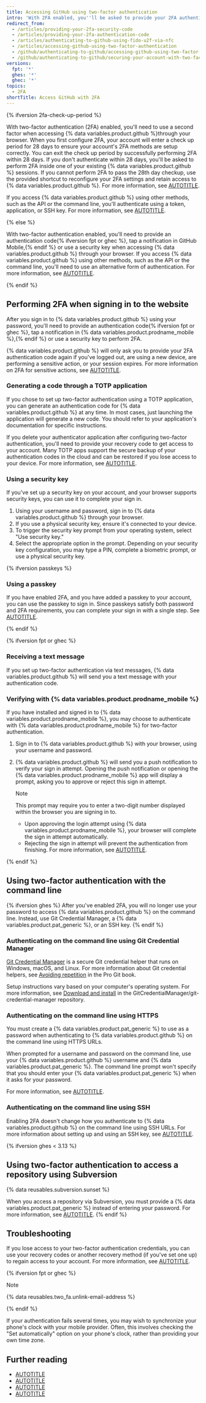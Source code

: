 ```yaml
---
title: Accessing GitHub using two-factor authentication
intro: 'With 2FA enabled, you''ll be asked to provide your 2FA authentication code, as well as your password, when you sign in to {% data variables.product.github %}.'
redirect_from:
  - /articles/providing-your-2fa-security-code
  - /articles/providing-your-2fa-authentication-code
  - /articles/authenticating-to-github-using-fido-u2f-via-nfc
  - /articles/accessing-github-using-two-factor-authentication
  - /github/authenticating-to-github/accessing-github-using-two-factor-authentication
  - /github/authenticating-to-github/securing-your-account-with-two-factor-authentication-2fa/accessing-github-using-two-factor-authentication
versions:
  fpt: '*'
  ghes: '*'
  ghec: '*'
topics:
  - 2FA
shortTitle: Access GitHub with 2FA
---
```


{% ifversion 2fa-check-up-period %}

With two-factor authentication (2FA) enabled, you'll need to use a second factor when accessing {% data variables.product.github %}through your browser. When you first configure 2FA, your account will enter a check up period for 28 days to ensure your account's 2FA methods are setup correctly. You can exit the check up period by successfully performing 2FA within 28 days. If you don't authenticate within 28 days, you'll be asked to perform 2FA inside one of your existing {% data variables.product.github %} sessions. If you cannot perform 2FA to pass the 28th day checkup, use the provided shortcut to reconfigure your 2FA settings and retain access to {% data variables.product.github %}. For more information, see [AUTOTITLE](/authentication/securing-your-account-with-two-factor-authentication-2fa/configuring-two-factor-authentication).

If you access {% data variables.product.github %} using other methods, such as the API or the command line, you'll authenticate using a token, application, or SSH key. For more information, see [AUTOTITLE](/authentication/keeping-your-account-and-data-secure/about-authentication-to-github).

{% else %}

With two-factor authentication enabled, you'll need to provide an authentication code{% ifversion fpt or ghec %}, tap a notification in GitHub Mobile,{% endif %} or use a security key when accessing {% data variables.product.github %} through your browser. If you access {% data variables.product.github %} using other methods, such as the API or the command line, you'll need to use an alternative form of authentication. For more information, see [AUTOTITLE](/authentication/keeping-your-account-and-data-secure/about-authentication-to-github).

{% endif %}

## Performing 2FA when signing in to the website

After you sign in to {% data variables.product.github %} using your password, you'll need to provide an authentication code{% ifversion fpt or ghec %}, tap a notification in {% data variables.product.prodname_mobile %},{% endif %} or use a security key to perform 2FA.

{% data variables.product.github %} will only ask you to provide your 2FA authentication code again if you've logged out, are using a new device, are performing a sensitive action, or your session expires. For more information on 2FA for sensitive actions, see [AUTOTITLE](/authentication/keeping-your-account-and-data-secure/sudo-mode).

### Generating a code through a TOTP application

If you chose to set up two-factor authentication using a TOTP application, you can generate an authentication code for {% data variables.product.github %} at any time. In most cases, just launching the application will generate a new code. You should refer to your application's documentation for specific instructions.

If you delete your authenticator application after configuring two-factor authentication, you'll need to provide your recovery code to get access to your account. Many TOTP apps support the secure backup of your authentication codes in the cloud and can be restored if you lose access to your device. For more information, see [AUTOTITLE](/authentication/securing-your-account-with-two-factor-authentication-2fa/recovering-your-account-if-you-lose-your-2fa-credentials).

### Using a security key

If you've set up a security key on your account, and your browser supports security keys, you can use it to complete your sign in.

1. Using your username and password, sign in to {% data variables.product.github %} through your browser.
1. If you use a physical security key, ensure it's connected to your device.
1. To trigger the security key prompt from your operating system, select "Use security key."
1. Select the appropriate option in the prompt. Depending on your security key configuration, you may type a PIN, complete a biometric prompt, or use a physical security key.

{% ifversion passkeys %}

### Using a passkey

If you have enabled 2FA, and you have added a passkey to your account, you can use the passkey to sign in. Since passkeys satisfy both password and 2FA requirements, you can complete your sign in with a single step. See [AUTOTITLE](/authentication/authenticating-with-a-passkey/about-passkeys).

{% endif %}

{% ifversion fpt or ghec %}

### Receiving a text message

If you set up two-factor authentication via text messages, {% data variables.product.github %} will send you a text message with your authentication code.

### Verifying with {% data variables.product.prodname_mobile %}

If you have installed and signed in to {% data variables.product.prodname_mobile %}, you may choose to authenticate with {% data variables.product.prodname_mobile %} for two-factor authentication.

1. Sign in to {% data variables.product.github %} with your browser, using your username and password.
1. {% data variables.product.github %} will send you a push notification to verify your sign in attempt. Opening the push notification or opening the {% data variables.product.prodname_mobile %} app will display a prompt, asking you to approve or reject this sign in attempt.

   > [!NOTE]
   > This prompt may require you to enter a two-digit number displayed within the browser you are signing in to.

   * Upon approving the login attempt using {% data variables.product.prodname_mobile %}, your browser will complete the sign in attempt automatically.
   * Rejecting the sign in attempt will prevent the authentication from finishing. For more information, see [AUTOTITLE](/authentication/keeping-your-account-and-data-secure).

{% endif %}

## Using two-factor authentication with the command line

{% ifversion ghes %}
After you've enabled 2FA, you will no longer use your password to access {% data variables.product.github %} on the command line. Instead, use Git Credential Manager, a {% data variables.product.pat_generic %}, or an SSH key.
{% endif %}

### Authenticating on the command line using Git Credential Manager

[Git Credential Manager](https://github.com/GitCredentialManager/git-credential-manager/blob/main/README.md) is a secure Git credential helper that runs on Windows, macOS, and Linux. For more information about Git credential helpers, see [Avoiding repetition](https://git-scm.com/docs/gitcredentials#_avoiding_repetition) in the Pro Git book.

Setup instructions vary based on your computer's operating system. For more information, see [Download and install](https://github.com/GitCredentialManager/git-credential-manager/blob/main/README.md#download-and-install) in the GitCredentialManager/git-credential-manager repository.

### Authenticating on the command line using HTTPS

You must create a {% data variables.product.pat_generic %} to use as a password when authenticating to {% data variables.product.github %} on the command line using HTTPS URLs.

When prompted for a username and password on the command line, use your {% data variables.product.github %} username and {% data variables.product.pat_generic %}. The command line prompt won't specify that you should enter your {% data variables.product.pat_generic %} when it asks for your password.

For more information, see [AUTOTITLE](/authentication/keeping-your-account-and-data-secure/creating-a-personal-access-token).

### Authenticating on the command line using SSH

Enabling 2FA doesn't change how you authenticate to {% data variables.product.github %} on the command line using SSH URLs. For more information about setting up and using an SSH key, see [AUTOTITLE](/authentication/connecting-to-github-with-ssh).

{% ifversion ghes < 3.13 %}

## Using two-factor authentication to access a repository using Subversion

{% data reusables.subversion.sunset %}

When you access a repository via Subversion, you must provide a {% data variables.product.pat_generic %} instead of entering your password. For more information, see [AUTOTITLE](/authentication/keeping-your-account-and-data-secure/creating-a-personal-access-token).
{% endif %}

## Troubleshooting

If you lose access to your two-factor authentication credentials, you can use your recovery codes or another recovery method (if you've set one up) to regain access to your account. For more information, see [AUTOTITLE](/authentication/securing-your-account-with-two-factor-authentication-2fa/recovering-your-account-if-you-lose-your-2fa-credentials).

{% ifversion fpt or ghec %}

> [!NOTE]
> {% data reusables.two_fa.unlink-email-address %}

{% endif %}

If your authentication fails several times, you may wish to synchronize your phone's clock with your mobile provider. Often, this involves checking the "Set automatically" option on your phone's clock, rather than providing your own time zone.

## Further reading

* [AUTOTITLE](/authentication/securing-your-account-with-two-factor-authentication-2fa/about-two-factor-authentication)
* [AUTOTITLE](/authentication/securing-your-account-with-two-factor-authentication-2fa/configuring-two-factor-authentication)
* [AUTOTITLE](/authentication/securing-your-account-with-two-factor-authentication-2fa/configuring-two-factor-authentication-recovery-methods)
* [AUTOTITLE](/authentication/securing-your-account-with-two-factor-authentication-2fa/recovering-your-account-if-you-lose-your-2fa-credentials)
